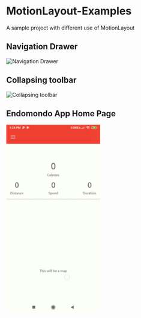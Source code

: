 # MotionLayout-Examples
A sample project with different use of MotionLayout

## Navigation Drawer
<img src="https://github.com/supto09/MotionLayout-Examples/blob/master/app/ss/drawer_ss.gif" alt="Navigation Drawer" width="250"/>

## Collapsing toolbar
<img src="https://github.com/supto09/MotionLayout-Examples/blob/master/app/ss/collapsing_toolbar.gif" alt="Collapsing toolbar" width="250"/>

## Endomondo App Home Page
<img src="https://github.com/supto09/MotionLayout-Examples/blob/master/app/ss/endomondo.gif" alt="Endomondo" width="250"/>
